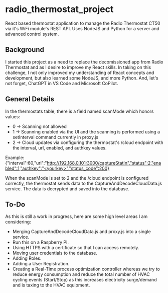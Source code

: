 # radio_thermostat_project
React based thermostat application to manage the Radio Thermostat CT50 via it's WiFi module's REST API. Uses NodeJS and Python for a server and advanced control system.

## **Background**
I started this project as a need to replace the decomissioned app from Radio Thermostat and as I desire to improve my React skills. In taking on this challenge, I not only improved my understanding of React concepts and development, but also learned some NodeJS, and more Python. And, let's not forget, ChatGPT in VS Code and Microsoft CoPilot.

## **General Details**
In the thermostats table, there is a field named scanMode which honors values:
- 0 -> Scanning not allowed
- 1 -> Scanning enabled via the UI and the scanning is performed using a setInterval command currently in proxy.js
- 2 -> Cloud updates via configuring the thermostat's /cloud endpoint with the interval, url, enabled, and authkey values.

Example:
{"interval":60,"url":"http://192.168.0.101:3000/captureStatIn","status":2,"enabled":1,"authkey":"<yourkey>","status_code":200}

When the scanMode is set to 2 and the /cloud endpoint is configured correctly, the thermostat sends data to the CaptureAndDecodeCloudData.js service. The data is decrypted and saved into the database.

## **To-Do**
As this is still a work in progress, here are some high level areas I am considering:
- Merging CaptureAndDecodeCloudData.js and proxy.js into a single service.
- Run this on a Raspberry PI.
- Using HTTPS with a certificate so that I can access remotely.
- Moving user credentials to the database.
- Adding Roles.
- Adding a User Registration.
- Creating a Real-Time process optimization controller whereas we try to reduce energy consumption and reduce the total number of HVAC cycling events (Start/Stop) as this increases electricity surge/demand and is taxing to the HVAC equipment.
